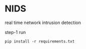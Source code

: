 # NIDS
real time network intrusion detection

step-1 run 
```console
pip install -r requirements.txt
```

